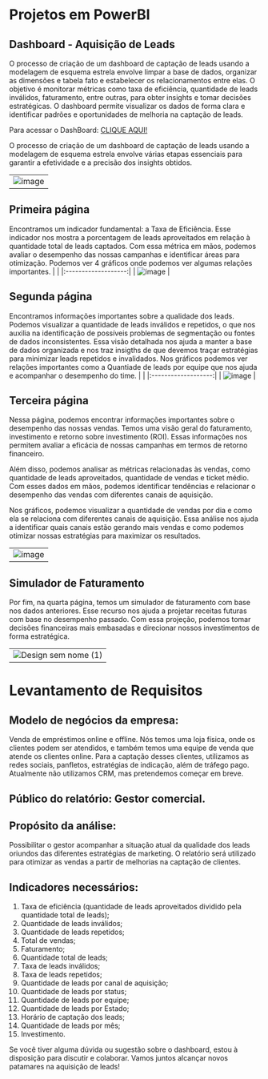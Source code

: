 # Projetos em PowerBI

## Dashboard - Aquisição de Leads

O processo de criação de um dashboard de captação de leads usando a modelagem de esquema estrela envolve limpar a base de dados, organizar as dimensões e tabela fato e estabelecer os relacionamentos entre elas. O objetivo é monitorar métricas como taxa de eficiência, quantidade de leads inválidos, faturamento, entre outras, para obter insights e tomar decisões estratégicas. O dashboard permite visualizar os dados de forma clara e identificar padrões e oportunidades de melhoria na captação de leads.

Para acessar o DashBoard:  [CLIQUE AQUI!](https://app.powerbi.com/view?r=eyJrIjoiMDYzMjc2YWItODkyOS00NDU2LWI3MzQtNWNjOWIzNjhjMzNjIiwidCI6IjdlYWMxYzIzLWMxZjUtNGY1Ni1iYmNhLTUzZjMxZmZiMTQ0YSJ9)

O processo de criação de um dashboard de captação de leads usando a modelagem de esquema estrela envolve várias etapas essenciais para garantir a efetividade e a precisão dos insights obtidos.

|                     |
|:-------------------:|
|   ![image](https://github.com/icaroalmeidas/PowerBI/assets/106759439/7aa6ee5c-22ac-476b-8bfe-7d847bca01b3)    |

## Primeira página 
Encontramos um indicador fundamental: a Taxa de Eficiência. Esse indicador nos mostra a porcentagem de leads aproveitados em relação à quantidade total de leads captados. Com essa métrica em mãos, podemos avaliar o desempenho das nossas campanhas e identificar áreas para otimização. Podemos ver 4 gráficos onde podemos ver algumas relações importantes.
|                     |
|:-------------------:|
|   ![image](https://github.com/icaroalmeidas/PowerBI/assets/106759439/a956153e-fcaf-491d-b778-2666fe2a6d07)   |

## Segunda página
Encontramos informações importantes sobre a qualidade dos leads. Podemos visualizar a quantidade de leads inválidos e repetidos, o que nos auxilia na identificação de possíveis problemas de segmentação ou fontes de dados inconsistentes. Essa visão detalhada nos ajuda a manter a base de dados organizada e nos traz insigths de que devemos traçar estratégias para minimizar leads repetidos e invalidados.  Nos gráficos podemos ver relações importantes como a Quantiade de leads por equipe que nos ajuda e acompanhar o desempenho do time.
|                     |
|:-------------------:|
|   ![image](https://github.com/icaroalmeidas/PowerBI/assets/106759439/21621090-a430-4c4b-ae7f-4f83a2b56bb5)  |

## Terceira página
Nessa página, podemos encontrar informações importantes sobre o desempenho das nossas vendas. Temos uma visão geral do faturamento, investimento e retorno sobre investimento (ROI). Essas informações nos permitem avaliar a eficácia de nossas campanhas em termos de retorno financeiro.

Além disso, podemos analisar as métricas relacionadas às vendas, como quantidade de leads aproveitados, quantidade de vendas e ticket médio. Com esses dados em mãos, podemos identificar tendências e relacionar o desempenho das vendas com diferentes canais de aquisição.

Nos gráficos, podemos visualizar a quantidade de vendas por dia e como ela se relaciona com diferentes canais de aquisição. Essa análise nos ajuda a identificar quais canais estão gerando mais vendas e como podemos otimizar nossas estratégias para maximizar os resultados.

|                     |
|:-------------------:|
|   ![image](https://github.com/icaroalmeidas/PowerBI/assets/106759439/cf2e2c09-8a1e-4398-9512-c064e134a6dc)  |

## Simulador de Faturamento
Por fim, na quarta página, temos um simulador de faturamento com base nos dados anteriores. Esse recurso nos ajuda a projetar receitas futuras com base no desempenho passado. Com essa projeção, podemos tomar decisões financeiras mais embasadas e direcionar nossos investimentos de forma estratégica.

|                     |
|:-------------------:|
|   ![Design sem nome (1)](https://github.com/icaroalmeidas/PowerBI/assets/106759439/353e6511-6286-4be0-ab19-5dc4d0b9200b) |

# Levantamento de Requisitos

## Modelo de negócios da empresa: 
Venda de empréstimos online e offline. Nós temos uma
loja física, onde os clientes podem ser atendidos, e também temos uma equipe de venda
que atende os clientes online. Para a captação desses clientes, utilizamos as redes sociais,
panfletos, estratégias de indicação, além de tráfego pago. Atualmente não utilizamos CRM,
mas pretendemos começar em breve.

## Público do relatório: Gestor comercial.

## Propósito da análise: 
Possibilitar o gestor acompanhar a situação atual da qualidade dos
leads oriundos das diferentes estratégias de marketing. O relatório será utilizado para
otimizar as vendas a partir de melhorias na captação de clientes.

## Indicadores necessários:
1. Taxa de eficiência (quantidade de leads aproveitados dividido pela quantidade total
de leads);
2. Quantidade de leads inválidos;
3. Quantidade de leads repetidos;
4. Total de vendas;
5. Faturamento;
6. Quantidade total de leads;
7. Taxa de leads inválidos;
8. Taxa de leads repetidos;
9. Quantidade de leads por canal de aquisição;
10. Quantidade de leads por status;
11. Quantidade de leads por equipe;
12. Quantidade de leads por Estado;
13. Horário de captação dos leads;
14. Quantidade de leads por mês;
15. Investimento.


Se você tiver alguma dúvida ou sugestão sobre o dashboard, estou à disposição para discutir e colaborar. Vamos juntos alcançar novos patamares na aquisição de leads!
